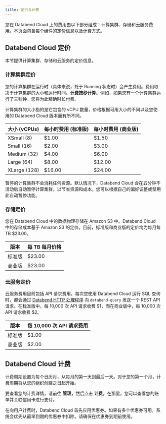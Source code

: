 ```yaml
---
title: 定价与计费
---
```


您在 Databend Cloud 上的费用由以下部分组成：计算集群、存储和云服务费用。本页面包含每个组件的定价信息以及计费方式。

## Databend Cloud 定价

本节提供计算集群、存储和云服务的定价信息。

### 计算集群定价

您的计算集群在运行时（具体来说，处于 Running 状态时）会产生费用。费用取决于计算集群的大小和运行时间。**计费按秒计算**。例如，如果您有一个计算集群运行了三秒钟，您将为此精确时长付费。

计算集群的大小指的是它包含的 vCPU 数量，价格根据可用大小的不同以及您使用的 Databend Cloud 版本而有所不同。

| 大小 (vCPUs) | 每小时费用 (标准版) | 每小时费用 (商业版) |
|--------------|---------------------|---------------------|
| XSmall (8)   | $1.00               | $1.50               |
| Small (16)   | $2.00               | $3.00               |
| Medium (32)  | $4.00               | $6.00               |
| Large (64)   | $8.00               | $12.00              |
| XLarge (128) | $16.00              | $24.00              |

暂停的计算集群不会消耗任何资源。默认情况下，Databend Cloud 会在五分钟不活动后自动暂停计算集群，以节省资源和成本。您可以根据自己的偏好调整或禁用此自动暂停功能。

### 存储定价

您在 Databend Cloud 中的数据物理存储在 Amazon S3 中。Databend Cloud 中的存储成本基于 Amazon S3 的定价。目前，标准版和商业版的定价均为每月每 TB $23.00。

| 版本            | 每 TB 每月价格 |
|-----------------|----------------|
| 标准版           | $23.00         |
| 商业版           | $23.00         |

### 云服务定价

云服务费用目前包括 API 请求费用。每次您使用 Databend Cloud 运行 SQL 查询时，都会通过 [Databend HTTP 处理程序](/developer/apis/http) 向 `databend-query` 发送一个 REST API 请求。在标准版中，每 10,000 次 API 请求收费 $1，而在商业版中，每 10,000 次 API 请求收费 $2。

| 版本           | 每 10,000 次 API 请求费用 |
|----------------|--------------------------|
| 标准版          | $1.00                    |
| 商业版          | $2.00                    |

## Databend Cloud 计费

计费周期设置为每个日历月，从每月的第一天到最后一天。对于您的第一个月，计费周期将从您的组织创建之日起开始。

要查看您的计费详情，请前往 **管理**，然后点击 **计费**。在那里，您可以查看您的账单并关联信用卡进行支付。

在向用户计费时，Databend Cloud 首先应用优惠券。如果有多个优惠券可用，系统会优先从最早到期的优惠券中扣除。请确保在优惠券到期前使用。